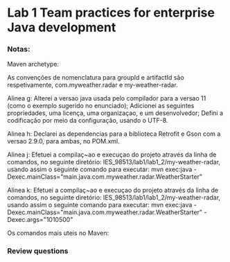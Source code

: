 # Lab 1 Team practices for enterprise Java development

### Notas:
Maven archetype:

As convenções de nomenclatura para groupId e artifactId são respetivamente, com.myweather.radar e my-weather-radar.

Alinea g: Alterei a versao java usada pelo compilador para a versao 11 (como o exemplo sugerido no enunciado); Adicionei as seguintes propriedades, uma licença, uma organizaçao, e um desenvolvedor; Defini a codificação por meio da configuração, usando o UTF-8.

Alinea h: Declarei as dependencias para a biblioteca Retrofit e Gson com a versao 2.9.0, para ambas, no POM.xml.

Alinea j: Efetuei a compilaç~ao e execuçao do projeto através da linha de comandos, no seguinte diretório: IES_98513/lab1/lab1_2/my-weather-radar, usando assim o seguinte comando para executar: mvn exec:java -Dexec.mainClass="main.java.com.myweather.radar.WeatherStarter"

Alinea k: Efetuei a compilaç~ao e execuçao do projeto através da linha de comandos, no seguinte diretório: IES_98513/lab1/lab1_2/my-weather-radar, usando assim o seguinte comando para executar: mvn exec:java -Dexec.mainClass="main.java.com.myweather.radar.WeatherStarter" -Dexec.args="1010500" 

Os comandos mais uteis no Maven:


 
 
### Review questions  

